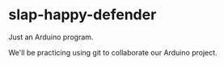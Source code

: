 # slap-happy-defender
Just an Arduino program.

We'll be practicing using git to collaborate our Arduino project.
